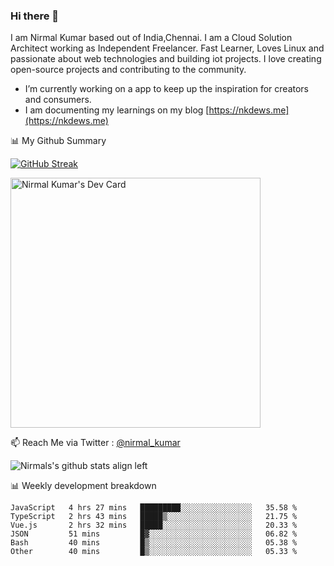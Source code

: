 ### Hi there 👋

 I am Nirmal Kumar based out of India,Chennai. I am a Cloud Solution Architect working as Independent Freelancer. Fast Learner, Loves Linux and passionate about web technologies and building iot projects. I love creating open-source projects and contributing to the community.

- I’m currently working on a app to keep up the inspiration for creators and consumers.
- I am documenting my learnings on my blog [https://nkdews.me](https://nkdews.me)


📊 My Github Summary

[![GitHub Streak](https://github-readme-streak-stats.herokuapp.com?user=nk-gears&theme=dark&hide_border=true&date_format=M%20j%5B%2C%20Y%5D)](https://git.io/streak-stats)

<a href="https://app.daily.dev/nirmal_kumar"><img src="https://api.daily.dev/devcards/a16cfcf02d384b16b41de71ce4d1d811.png?r=8ve" width="400" alt="Nirmal Kumar's Dev Card"/></a>

📫 Reach Me via  Twitter : [@nirmal_kumar](https://twitter.com/nirmal_kumar)

![Nirmals's github stats align left](https://github-readme-stats.vercel.app/api?username=nk-gears&show_icons=true)


📊 Weekly development breakdown

<!--START_SECTION:waka-->

```text
JavaScript   4 hrs 27 mins   █████████░░░░░░░░░░░░░░░░   35.58 %
TypeScript   2 hrs 43 mins   █████▒░░░░░░░░░░░░░░░░░░░   21.75 %
Vue.js       2 hrs 32 mins   █████░░░░░░░░░░░░░░░░░░░░   20.33 %
JSON         51 mins         █▓░░░░░░░░░░░░░░░░░░░░░░░   06.82 %
Bash         40 mins         █▒░░░░░░░░░░░░░░░░░░░░░░░   05.38 %
Other        40 mins         █▒░░░░░░░░░░░░░░░░░░░░░░░   05.33 %
```

<!--END_SECTION:waka-->


